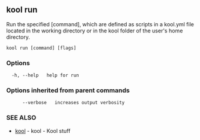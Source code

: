 ## kool run

Run the specified [command], which are defined as scripts in a kool.yml file located in the working directory or in the kool folder of the user's home directory.

```
kool run [command] [flags]
```

### Options

```
  -h, --help   help for run
```

### Options inherited from parent commands

```
      --verbose   increases output verbosity
```

### SEE ALSO

* [kool](kool)	 - kool - Kool stuff

